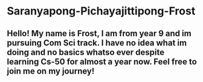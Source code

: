 # Saranyapong-Pichayajittipong-Frost

## Hello! My name is Frost, I am from year 9 and im pursuing Com Sci track. I have no idea what im doing and no basics whatso ever despite learning Cs-50 for almost a year now. Feel free to join me on my journey!
